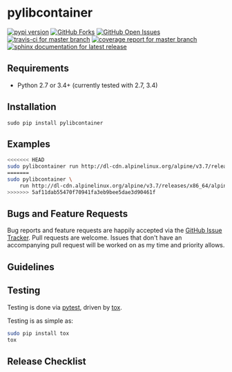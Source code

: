 pylibcontainer
=======================

[![pypi version](https://img.shields.io/pypi/v/pylibcontainer.svg?maxAge=2592000)](https://pypi.python.org/pypi/pylibcontainer)
[![GitHub Forks](https://img.shields.io/github/forks/joaompinto/pylibcontainer.svg)](https://github.com/joaompinto/pylibcontainer/network)
[![GitHub Open Issues](https://img.shields.io/github/issues/joaompinto/pylibcontainer.svg)](https://github.com/joaompinto/pylibcontainer/issues)
[![travis-ci for master branch](https://secure.travis-ci.org/joaompinto/pylibcontainer.png?branch=master)](http://travis-ci.org/joaompinto/pylibcontainer)
[![coverage report for master branch](https://codecov.io/github/joaompinto/pylibcontainer/coverage.svg?branch=master)](https://codecov.io/github/joaompinto/pylibcontainer?branch=master)
[![sphinx documentation for latest release](https://readthedocs.org/projects/pylibcontainer/badge/?version=latest)](https://readthedocs.org/projects/pylibcontainer/?badge=latest)

Requirements
------------

- Python 2.7 or 3.4+ (currently tested with 2.7, 3.4)

Installation
------------

``` {.sourceCode .bash}
sudo pip install pylibcontainer
```

Examples
--------

```bash
<<<<<<< HEAD
sudo pylibcontainer run http://dl-cdn.alpinelinux.org/alpine/v3.7/releases/x86_64/alpine-minirootfs-3.7.0-x86_64.tar.gz
=======
sudo pylibcontainer \
    run http://dl-cdn.alpinelinux.org/alpine/v3.7/releases/x86_64/alpine-minirootfs-3.7.0-x86_64.tar.gz
>>>>>>> 5af11dab55470f70941fa3eb9bee5dae3d90461f
```

Bugs and Feature Requests
-------------------------

Bug reports and feature requests are happily accepted via the [GitHub
Issue
Tracker](https://github.com/joaompinto/pylibcontainer/issues).
Pull requests are welcome. Issues that don't have an accompanying pull
request will be worked on as my time and priority allows.

Guidelines
----------

Testing
-------

Testing is done via [pytest](http://pytest.org/latest/), driven by
[tox](http://tox.testrun.org/).

Testing is as simple as:

```bash
sudo pip install tox
tox
```

Release Checklist
-----------------
